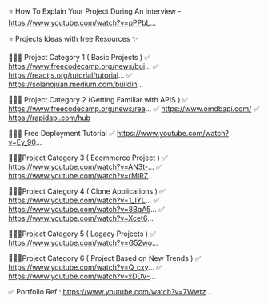 
⭐ How To Explain Your Project During An Interview - https://www.youtube.com/watch?v=pPPbL...

⭐ Projects Ideas with free Resources ✨

🧑🏽‍💻 Project Category 1 ( Basic Projects )
 ✅ https://www.freecodecamp.org/news/bui...
 ✅ https://reactjs.org/tutorial/tutorial...
 ✅ https://solanojuan.medium.com/buildin...
 
🧑🏽‍💻 Project Category 2 (Getting Familiar with APIS )
 ✅ https://www.freecodecamp.org/news/rea...
 ✅ https://www.omdbapi.com/
 ✅ https://rapidapi.com/hub

🧑🏽‍💻 Free Deployment Tutorial 
✅ https://www.youtube.com/watch?v=Ey_90...

 🧑🏽‍💻Project Category 3 ( Ecommerce Project )
 ✅ https://www.youtube.com/watch?v=AN3t-...
 ✅ https://www.youtube.com/watch?v=rMiRZ...

 🧑🏽‍💻Project Category 4 ( Clone Applications )
 ✅ https://www.youtube.com/watch?v=1_IYL...
 ✅ https://www.youtube.com/watch?v=8BqA5...
 ✅ https://www.youtube.com/watch?v=Xcet6...

🧑🏽‍💻Project Category 5 ( Legacy Projects )
✅ https://www.youtube.com/watch?v=G52wo...

🧑🏽‍💻Project Category 6 ( Project Based on New Trends )
✅ https://www.youtube.com/watch?v=Q_cxy...
✅ https://www.youtube.com/watch?v=xDDV-...

✅ Portfolio Ref : https://www.youtube.com/watch?v=7Wwtz...
